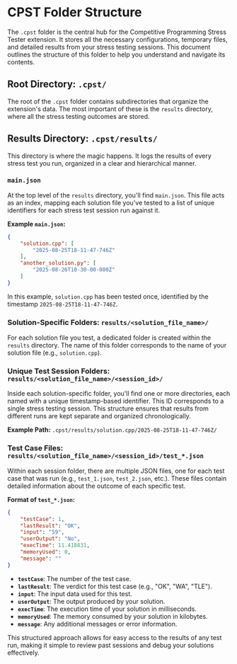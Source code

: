 # CPST Folder Structure

The `.cpst` folder is the central hub for the Competitive Programming Stress Tester extension. It stores all the necessary configurations, temporary files, and detailed results from your stress testing sessions. This document outlines the structure of this folder to help you understand and navigate its contents.

## Root Directory: `.cpst/`

The root of the `.cpst` folder contains subdirectories that organize the extension's data. The most important of these is the `results` directory, where all the stress testing outcomes are stored.

## Results Directory: `.cpst/results/`

This directory is where the magic happens. It logs the results of every stress test you run, organized in a clear and hierarchical manner.

### `main.json`

At the top level of the `results` directory, you'll find `main.json`. This file acts as an index, mapping each solution file you've tested to a list of unique identifiers for each stress test session run against it.

**Example `main.json`:**
```json
{
    "solution.cpp": [
        "2025-08-25T18-11-47-746Z"
    ],
    "another_solution.py": [
        "2025-08-26T10-30-00-000Z"
    ]
}
```
In this example, `solution.cpp` has been tested once, identified by the timestamp `2025-08-25T18-11-47-746Z`.

### Solution-Specific Folders: `results/<solution_file_name>/`

For each solution file you test, a dedicated folder is created within the `results` directory. The name of this folder corresponds to the name of your solution file (e.g., `solution.cpp`).

### Unique Test Session Folders: `results/<solution_file_name>/<session_id>/`

Inside each solution-specific folder, you'll find one or more directories, each named with a unique timestamp-based identifier. This ID corresponds to a single stress testing session. This structure ensures that results from different runs are kept separate and organized chronologically.

**Example Path:**
`.cpst/results/solution.cpp/2025-08-25T18-11-47-746Z/`

### Test Case Files: `results/<solution_file_name>/<session_id>/test_*.json`

Within each session folder, there are multiple JSON files, one for each test case that was run (e.g., `test_1.json`, `test_2.json`, etc.). These files contain detailed information about the outcome of each specific test.

**Format of `test_*.json`:**
```json
{
    "testCase": 1,
    "lastResult": "OK",
    "input": "59",
    "userOutput": "No",
    "execTime": 11.418831,
    "memoryUsed": 0,
    "message": ""
}
```

- **`testCase`**: The number of the test case.
- **`lastResult`**: The verdict for this test case (e.g., "OK", "WA", "TLE").
- **`input`**: The input data used for this test.
- **`userOutput`**: The output produced by your solution.
- **`execTime`**: The execution time of your solution in milliseconds.
- **`memoryUsed`**: The memory consumed by your solution in kilobytes.
- **`message`**: Any additional messages or error information.

This structured approach allows for easy access to the results of any test run, making it simple to review past sessions and debug your solutions effectively.
